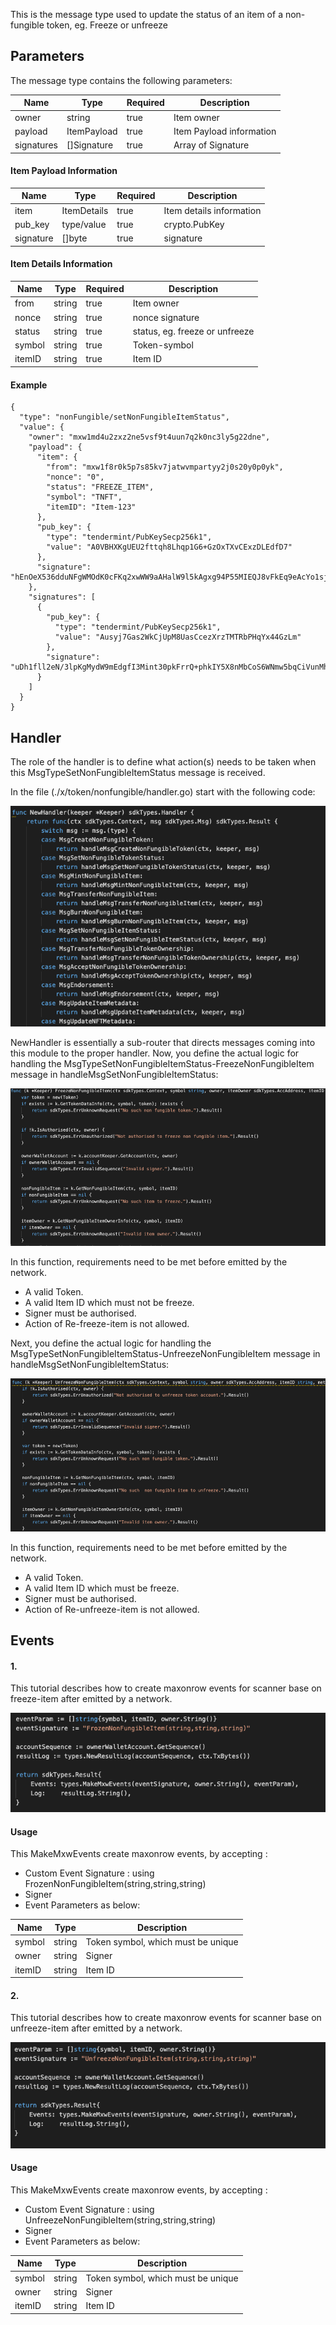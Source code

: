 This is the message type used to update the status of an item of a non-fungible token, 
  eg. Freeze or unfreeze

## Parameters

The message type contains the following parameters:

| Name | Type | Required | Description                 |
| ---- | ---- | -------- | --------------------------- |
| owner | string | true   | Item owner| | 
| payload | ItemPayload | true   | Item Payload information| | 
| signatures | []Signature | true   | Array of Signature| | 


#### Item Payload Information
| Name | Type | Required | Description                 |
| ---- | ---- | -------- | --------------------------- |
| item | ItemDetails | true   | Item details information| | 
| pub_key | type/value | true   | crypto.PubKey| | 
| signature | []byte | true   | signature| | 


#### Item Details Information
| Name | Type | Required | Description                 |
| ---- | ---- | -------- | --------------------------- |
| from | string | true   | Item owner| | 
| nonce | string | true   | nonce signature| | 
| status | string | true   | status, eg. freeze or unfreeze | | 
| symbol | string | true   | Token-symbol| | 
| itemID | string | true   | Item ID| | 


#### Example
```
{
  "type": "nonFungible/setNonFungibleItemStatus",
  "value": {
    "owner": "mxw1md4u2zxz2ne5vsf9t4uun7q2k0nc3ly5g22dne",
    "payload": {
      "item": {
        "from": "mxw1f8r0k5p7s85kv7jatwvmpartyy2j0s20y0p0yk",
        "nonce": "0",
        "status": "FREEZE_ITEM",
        "symbol": "TNFT",
        "itemID": "Item-123"
      },
      "pub_key": {
        "type": "tendermint/PubKeySecp256k1",
        "value": "A0VBHXKgUEU2fttqh8Lhqp1G6+GzOxTXvCExzDLEdfD7"
      },
      "signature": "hEnOeX536dduNFgWMOdK0cFKq2xwWW9aAHalW9l5kAgxg94P55MIEQJ8vFkEq9eAcYo1sjQ4TfXW5EynIk/kuQ=="
    },
    "signatures": [
      {
        "pub_key": {
          "type": "tendermint/PubKeySecp256k1",
          "value": "Ausyj7Gas2WkCjUpM8UasCcezXrzTMTRbPHqYx44GzLm"
        },
        "signature": "uDh1fll2eN/3lpKgMydW9mEdgfI3Mint30pkFrrQ+phkIY5X8nMbCoS6WNmw5bqCiVunMhkey75U3Qm99csG4g=="
      }
    ]
  }
}

```

## Handler

The role of the handler is to define what action(s) needs to be taken when this MsgTypeSetNonFungibleItemStatus message is received.

In the file (./x/token/nonfungible/handler.go) start with the following code:

![Image-1](../pic/MintNonFungibleItem_01.png)


NewHandler is essentially a sub-router that directs messages coming into this module to the proper handler.
Now, you define the actual logic for handling the MsgTypeSetNonFungibleItemStatus-FreezeNonFungibleItem message in handleMsgSetNonFungibleItemStatus:

![Image-2](../pic/SetNonFungibleItemStatus_03.png)


In this function, requirements need to be met before emitted by the network.  

* A valid Token.
* A valid Item ID which must not be freeze.
* Signer must be authorised.
* Action of Re-freeze-item is not allowed.

Next, you define the actual logic for handling the MsgTypeSetNonFungibleItemStatus-UnfreezeNonFungibleItem message in handleMsgSetNonFungibleItemStatus:

![Image-2](../pic/SetNonFungibleItemStatus_04.png)


In this function, requirements need to be met before emitted by the network.  

* A valid Token.
* A valid Item ID which must be freeze.
* Signer must be authorised.
* Action of Re-unfreeze-item is not allowed.


## Events

#### 1.
This tutorial describes how to create maxonrow events for scanner base on freeze-item after emitted by a network.

![Image-1](../pic/SetNonFungibleItemStatus_01.png)  


#### Usage
This MakeMxwEvents create maxonrow events, by accepting :

* Custom Event Signature : using FrozenNonFungibleItem(string,string,string) 
* Signer
* Event Parameters as below: 

| Name | Type | Description                 |
| ---- | ---- | --------------------------- |
| symbol | string | Token symbol, which must be unique| | 
| owner | string | Signer| | 
| itemID | string | Item ID| | 


#### 2.
This tutorial describes how to create maxonrow events for scanner base on unfreeze-item after emitted by a network.

![Image-2](../pic/SetNonFungibleItemStatus_02.png)  


#### Usage
This MakeMxwEvents create maxonrow events, by accepting :

* Custom Event Signature : using UnfreezeNonFungibleItem(string,string,string) 
* Signer
* Event Parameters as below: 

| Name | Type | Description                 |
| ---- | ---- | --------------------------- |
| symbol | string | Token symbol, which must be unique| | 
| owner | string | Signer| | 
| itemID | string | Item ID| | 
